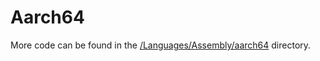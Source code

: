 # Aarch64

More code can be found in the [/Languages/Assembly/aarch64](https://github.com/codedeviate/aicollectioncode/Languages/Assembly/aarch64) directory.